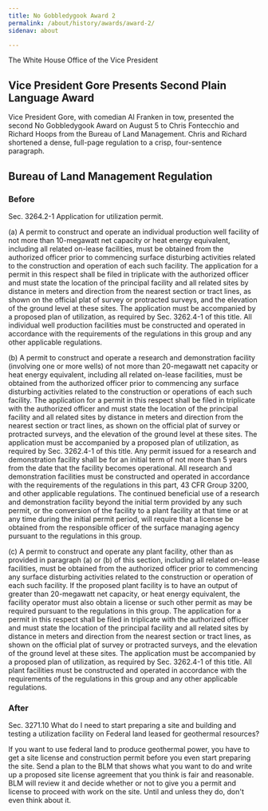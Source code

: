 ```yaml
---
title: No Gobbledygook Award 2
permalink: /about/history/awards/award-2/
sidenav: about

---
```


The White House
Office of the Vice President

## Vice President Gore Presents Second Plain Language Award

Vice President Gore, with comedian Al Franken in tow, presented the second No Gobbledygook Award on August 5 to Chris Fontecchio and Richard Hoops from the Bureau of Land Management. Chris and Richard shortened a dense, full-page regulation to a crisp, four-sentence paragraph.

## Bureau of Land Management Regulation

### Before

Sec. 3264.2-1 Application for utilization permit.

(a) A permit to construct and operate an individual production well facility of not more than 10-megawatt net capacity or heat energy equivalent, including all related on-lease facilities, must be obtained from the authorized officer prior to commencing surface disturbing activities related to the construction and operation of each such facility. The application for a permit in this respect shall be filed in triplicate with the authorized officer and must state the location of the principal facility and all related sites by distance in meters and direction from the nearest section or tract lines, as shown on the official plat of survey or protracted surveys, and the elevation of the ground level at these sites. The application must be accompanied by a proposed plan of utilization, as required by Sec. 3262.4-1 of this title. All individual well production facilities must be constructed and operated in accordance with the requirements of the regulations in this group and any other applicable regulations.

(b) A permit to construct and operate a research and demonstration facility (involving one or more wells) of not more than 20-megawatt net capacity or heat energy equivalent, including all related on-lease facilities, must be obtained from the authorized officer prior to commencing any surface disturbing activities related to the construction or operations of each such facility. The application for a permit in this respect shall be filed in triplicate with the authorized officer and must state the location of the principal facility and all related sites by distance in meters and direction from the nearest section or tract lines, as shown on the official plat of survey or protracted surveys, and the elevation of the ground level at these sites. The application must be accompanied by a proposed plan of utilization, as required by Sec. 3262.4-1 of this title. Any permit issued for a research and demonstration facility shall be for an initial term of not more than 5 years from the date that the facility becomes operational. All research and demonstration facilities must be constructed and operated in accordance with the requirements of the regulations in this part, 43 CFR Group 3200, and other applicable regulations. The continued beneficial use of a research and demonstration facility beyond the initial term provided by any such permit, or the conversion of the facility to a plant facility at that time or at any time during the initial permit period, will require that a license be obtained from the responsible officer of the surface managing agency pursuant to the regulations in this group.

(c) A permit to construct and operate any plant facility, other than as provided in paragraph (a) or (b) of this section, including all related on-lease facilities, must be obtained from the authorized officer prior to commencing any surface disturbing activities related to the construction or operation of each such facility. If the proposed plant facility is to have an output of greater than 20-megawatt net capacity, or heat energy equivalent, the facility operator must also obtain a license or such other permit as may be required pursuant to the regulations in this group. The application for a permit in this respect shall be filed in triplicate with the authorized officer and must state the location of the principal facility and all related sites by distance in meters and direction from the nearest section or tract lines, as shown on the official plat of survey or protracted surveys, and the elevation of the ground level at these sites. The application must be accompanied by a proposed plan of utilization, as required by Sec. 3262.4-1 of this title. All plant facilities must be constructed and operated in accordance with the requirements of the regulations in this group and any other applicable regulations.

### After

Sec. 3271.10 What do I need to start preparing a site and building and testing a utilization facility on Federal land leased for geothermal resources?

If you want to use federal land to produce geothermal power, you have to get a site license and construction permit before you even start preparing the site. Send a plan to the BLM that shows what you want to do and write up a proposed site license agreement that you think is fair and reasonable. BLM will review it and decide whether or not to give you a permit and license to proceed with work on the site. Until and unless they do, don't even think about it.
